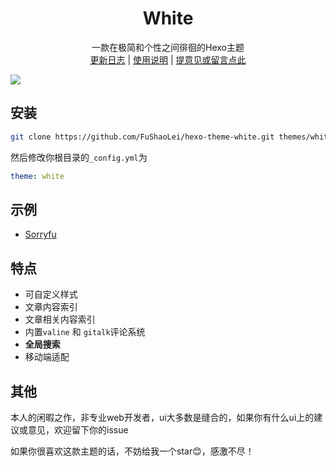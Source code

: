 # <div align="center">White</div>

<p align="center">
一款在极简和个性之间徘徊的Hexo主题
<br>
 <a href="https://github.com/FuShaoLei/hexo-theme-white/issues/3">更新日志</a>  | <a href="https://github.com/FuShaoLei/hexo-theme-white/wiki/0.-%E5%89%8D%E8%A8%80">使用说明</a> | <a href="https://github.com/FuShaoLei/hexo-theme-white/issues/4">提意见或留言点此</a>
</p>

![](https://cdn.jsdelivr.net/gh/fushaolei/img2/20200726101450.png)



## 安装

```bash
git clone https://github.com/FuShaoLei/hexo-theme-white.git themes/white
```
然后修改你根目录的`_config.yml`为
```yml
theme: white
```

## 示例
- [Sorryfu](https://sorryfu.top/)

## 特点

- 可自定义样式
- 文章内容索引
- 文章相关内容索引
- 内置`valine` 和 `gitalk`评论系统
- **全局搜索**
- 移动端适配

## 其他
本人的闲暇之作，非专业web开发者，ui大多数是缝合的，如果你有什么ui上的建议或意见，欢迎留下你的issue

如果你很喜欢这款主题的话，不妨给我一个star😊，感激不尽！
